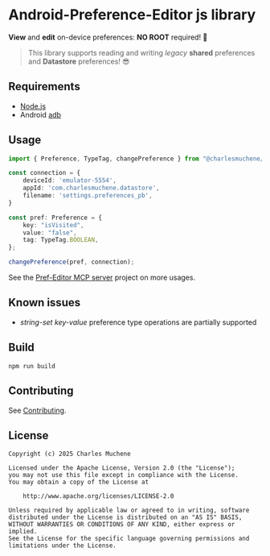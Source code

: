 # Android-Preference-Editor js library

**View** and **edit** on-device preferences: **NO ROOT** required! 🥳

> This library supports reading and writing _legacy_ **shared** preferences and **Datastore** preferences! 😎

## Requirements

- [Node.js](https://nodejs.org)
- Android [adb](https://developer.android.com/tools/adb)

## Usage

```ts
import { Preference, TypeTag, changePreference } from "@charlesmuchene/pref-editor";

const connection = {
    deviceId: 'emulator-5554',
    appId: 'com.charlesmuchene.datastore',
    filename: 'settings.preferences_pb',
}

const pref: Preference = {
    key: "isVisited",
    value: "false",
    tag: TypeTag.BOOLEAN,
};

changePreference(pref, connection);
```

See the [Pref-Editor MCP server](https://github.com/charlesmuchene/pref-editor-mcp-server) project on more usages.

## Known issues

- _string-set key-value_ preference type operations are partially supported

## Build

`npm run build`

## Contributing

See [Contributing](./CONTRIBUTING.md).

## License

    Copyright (c) 2025 Charles Muchene

    Licensed under the Apache License, Version 2.0 (the "License");
    you may not use this file except in compliance with the License.
    You may obtain a copy of the License at

        http://www.apache.org/licenses/LICENSE-2.0

    Unless required by applicable law or agreed to in writing, software
    distributed under the License is distributed on an "AS IS" BASIS,
    WITHOUT WARRANTIES OR CONDITIONS OF ANY KIND, either express or implied.
    See the License for the specific language governing permissions and
    limitations under the License.
